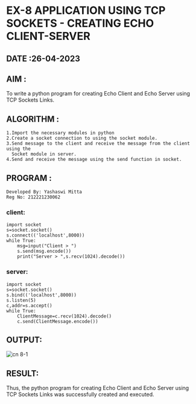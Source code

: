 # EX-8 APPLICATION USING TCP SOCKETS - CREATING ECHO CLIENT-SERVER
## DATE :26-04-2023

## AIM :
To write a python program for creating Echo Client and Echo Server using TCP Sockets Links.
## ALGORITHM :
```
1.Import the necessary modules in python
2.Create a socket connection to using the socket module.
3.Send message to the client and receive the message from the client using the 
  Socket module in server.
4.Send and receive the message using the send function in socket.
```
## PROGRAM :
```
Developed By: Yashaswi Mitta
Reg No: 212221230062
```
### client:
```
import socket
s=socket.socket()
s.connect(('localhost',8000))
while True:
    msg=input("Client > ")
    s.send(msg.encode())
    print("Server > ",s.recv(1024).decode())
```
### server:
```
import socket
s=socket.socket()
s.bind(('localhost',8000))
s.listen(5)
c,addr=s.accept()
while True:
    ClientMessage=c.recv(1024).decode()
    c.send(ClientMessage.encode())
```
## OUTPUT:
![cn 8-1](https://github.com/yashaswimitta/EX-8/assets/94619247/dc5d9fe6-c822-4ec7-90da-41a2471f0829)





## RESULT:
Thus, the python program for creating Echo Client and Echo Server using TCP Sockets Links was successfully created and executed.


